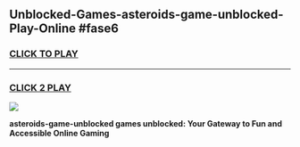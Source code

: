
## Unblocked-Games-asteroids-game-unblocked-Play-Online #fase6
<h3>
<a href="https://news.freeplayer.one?title=asteroids-game-unblocked&ref=3">CLICK TO PLAY</a></h3>
<hr>

<h3>
<a href="https://news.freeplayer.one?title=asteroids-game-unblocked&ref=3">CLICK 2 PLAY</a>
  
</h3>

<a href="https://news.freeplayer.one?title=asteroids-game-unblocked&ref=3"><img src="https://clearcache.store/games.png"></a>


**asteroids-game-unblocked games unblocked: Your Gateway to Fun and Accessible Online Gaming**
